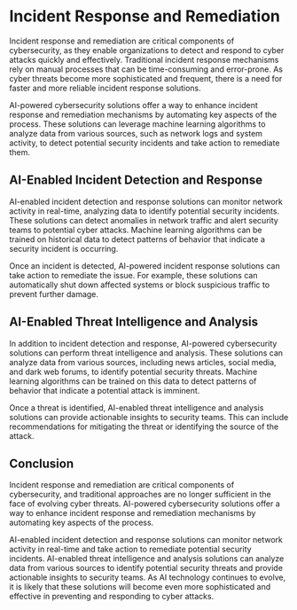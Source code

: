 Incident Response and Remediation
================================================================================

Incident response and remediation are critical components of cybersecurity, as they enable organizations to detect and respond to cyber attacks quickly and effectively. Traditional incident response mechanisms rely on manual processes that can be time-consuming and error-prone. As cyber threats become more sophisticated and frequent, there is a need for faster and more reliable incident response solutions.

AI-powered cybersecurity solutions offer a way to enhance incident response and remediation mechanisms by automating key aspects of the process. These solutions can leverage machine learning algorithms to analyze data from various sources, such as network logs and system activity, to detect potential security incidents and take action to remediate them.

AI-Enabled Incident Detection and Response
------------------------------------------

AI-enabled incident detection and response solutions can monitor network activity in real-time, analyzing data to identify potential security incidents. These solutions can detect anomalies in network traffic and alert security teams to potential cyber attacks. Machine learning algorithms can be trained on historical data to detect patterns of behavior that indicate a security incident is occurring.

Once an incident is detected, AI-powered incident response solutions can take action to remediate the issue. For example, these solutions can automatically shut down affected systems or block suspicious traffic to prevent further damage.

AI-Enabled Threat Intelligence and Analysis
-------------------------------------------

In addition to incident detection and response, AI-powered cybersecurity solutions can perform threat intelligence and analysis. These solutions can analyze data from various sources, including news articles, social media, and dark web forums, to identify potential security threats. Machine learning algorithms can be trained on this data to detect patterns of behavior that indicate a potential attack is imminent.

Once a threat is identified, AI-enabled threat intelligence and analysis solutions can provide actionable insights to security teams. This can include recommendations for mitigating the threat or identifying the source of the attack.

Conclusion
----------

Incident response and remediation are critical components of cybersecurity, and traditional approaches are no longer sufficient in the face of evolving cyber threats. AI-powered cybersecurity solutions offer a way to enhance incident response and remediation mechanisms by automating key aspects of the process.

AI-enabled incident detection and response solutions can monitor network activity in real-time and take action to remediate potential security incidents. AI-enabled threat intelligence and analysis solutions can analyze data from various sources to identify potential security threats and provide actionable insights to security teams. As AI technology continues to evolve, it is likely that these solutions will become even more sophisticated and effective in preventing and responding to cyber attacks.
